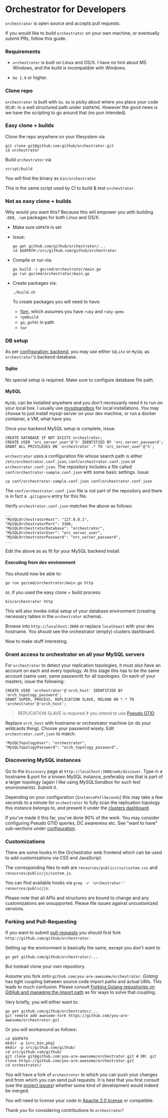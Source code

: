 # Orchestrator for Developers

`orchestrator` is open source and accepts pull requests.

If you would like to build `orchestrator` on your own machine, or eventually submit PRs, follow this guide.

### Requirements

- `orchestrator` is built on Linux and OS/X. I have no hint about MS Windows, and the build is incompatible with Windows.

- `Go 1.9` or higher.

### Clone repo

`orchestrator` is built with `Go`. `Go` is picky about where you place your code (tl;dr: in a well structured path under `$GOPATH`). However the good news is we have the scripting to go around that (no pun intended).

### Easy clone + builds

Clone the repo anywhere on your filesystem via

	git clone git@github.com:github/orchestrator.git
	cd orchestrator

Build `orchestrator` via

	script/build


You will find the binary as `bin/orchestrator`

This is the same script used by CI to build & test `orchestrator`.

### Not as easy clone + builds

Why would you want this? Because this will empower you with building `.DEB`, `.rpm` packages for both Linux and OS/X.

- Make sure `GOPATH` is set
- Issue:

	  go get github.com/github/orchestrator/...
	  cd $GOPATH:/src/github.com/github/orchestrator

- Compile or run via:

	  go build -i go/cmd/orchestrator/main.go
	  go run go/cmd/orchestrator/main.go

- Create packages via:

	  ./build.sh

	To create packages you will need to have:

	 - [fpm](https://github.com/jordansissel/fpm), which assumes you have `ruby` and `ruby-gems`
	 - `rpmbuild`
	 - `go`, `gofmt` in path
	 - `tar`

### DB setup

As per [configuration: backend](configuration-backend.md), you may use either `SQLite` or `MySQL` as `orchestrator`'s backend database.

#### Sqlite

No special setup is required. Make sure to configure database file path.

#### MySQL

`MySQL` can be installed anywhere and you don't necessarily need it to run on your local box. I usually use [mysqlsandbox](http://mysqlsandbox.net/) for local installations. You may choose to just install mysql-server on your dev machine, or run a docker container, a VM, what have you.

Once your backend MySQL setup is complete, issue:

    CREATE DATABASE IF NOT EXISTS orchestrator;
    CREATE USER 'orc_server_user'@'%' IDENTIFIED BY 'orc_server_password';
    GRANT ALL PRIVILEGES ON `orchestrator`.* TO 'orc_server_user'@'%';

`orchestrator` uses a configuration file whose search path is either `/etc/orchestrator.conf.json`,  `conf/orchestrator.conf.json` or `orchestrator.conf.json`.
The repository includes a file called `conf/orchestrator-sample.conf.json` with some basic settings. Issue:

	cp conf/orchestrator-sample.conf.json conf/orchestrator.conf.json

The `conf/orchestrator.conf.json` file is not part of the repository and there is in fact a `.gitignore` entry for this file.

Verify `orchestrator.conf.json` matches the above as follows:

    ...
    "MySQLOrchestratorHost": "127.0.0.1",
    "MySQLOrchestratorPort": 3306,
    "MySQLOrchestratorDatabase": "orchestrator",
    "MySQLOrchestratorUser": "orc_server_user",
    "MySQLOrchestratorPassword": "orc_server_password",
    ...

Edit the above as as fit for your MySQL backend install.

#### Executing from dev environment

You should now be able to:

	go run go/cmd/orchestrator/main.go http

or, if you used the easy clone + build process:

	bin/orchestrator http

This will also invoke initial setup of your database environment (creating necessary tables in the `orchestrator` schema).

Browse into `http://localhost:3000` or replace `localhoast` with your dev hostname. You should see the orchestrator (empty) clusters dashboard.

Now to make stuff interesting.

### Grant access to orchestrator on all your MySQL servers

For `orchestrator` to detect your replication topologies, it must also have an account on each and every topology. At this stage this has to be the
same account (same user, same password) for all topologies. On each of your masters, issue the following:

    CREATE USER 'orchestrator'@'orch_host' IDENTIFIED BY 'orch_topology_password';
    GRANT SUPER, PROCESS, REPLICATION SLAVE, RELOAD ON *.* TO 'orchestrator'@'orch_host';

> REPLICATION SLAVE is required if you intend to use [Pseudo GTID](#pseudo-gtid)

Replace `orch_host` with hostname or orchestrator machine (or do your wildcards thing). Choose your password wisely. Edit `orchestrator.conf.json` to match:

    "MySQLTopologyUser": "orchestrator",
    "MySQLTopologyPassword": "orch_topology_password",

### Discovering MySQL instances

Go to the `Discovery` page at `http://localhost:3000/web/discover`. Type in a hostname & port for a known MySQL instance, preferably one that is part of a larger topology (again I like using _MySQLSandbox_ for such test environments). Submit it.

Depending on your configuration (`InstancePollSeconds`) this may take a few seconds to a minute for
`orchestrator` to fully scan the replication topology this instance belongs to, and present it under the [clusters dashboard](http://localhost:3000/web/clusters/).

If you've made it this far, you've done 90% of the work. You may consider configuring Pseudo GTID queries, DC awareness etc. See
"want to have" sub-sections under [configuration](Orchestrator-Manual#configuration).

### Customizations

There are some hooks in the Orchestrator web frontend which can be used to add customizations via CSS and JavaScript.

The corresponding files to edit are `resources/public/css/custom.css` and `resources/public/js/custom.js`.

You can find available hooks via `grep -r 'orchestrator:' resources/public/js`.

Please note that all APIs and structures are bound to change and any customizations are unsupported. Please file issues against uncustomized versions.

### Forking and Pull-Requesting

If you want to submit [pull-requests](https://help.github.com/articles/using-pull-requests/) you should first fork `http://github.com/github/orchestrator`.

Setting up the environment is basically the same, except you don't want to

	go get github.com/github/orchestrator/...

But instead clone your own repository.

Assume you fork onto `github.com/you-are-awesome/orchestrator`. _Golang_ has tight coupling between source code import paths and actual URIs. This leads to much confusion. Please consult [Forking Golang repositories on GitHub and managing the import path](http://code.openark.org/blog/development/forking-golang-repositories-on-github-and-managing-the-import-path) as for ways to solve
that coupling.

Very briefly, you will either want to:

	go get github.com/github/orchestrator/...
	git remote add awesome-fork https://github.com/you-are-awesome/orchestrator.git

Or you will workaround as follows:

	cd $GOPATH
	mkdir -p {src,bin,pkg}
	mkdir -p src/github.com/github/
	cd src/github.com/github/
	git clone git@github.com:you-are-awesome/orchestrator.git # OR: git clone https://github.com/you-are-awesome/orchestrator.git
	cd orchestrator/


You will have a fork of `orchestrator` to which you can push your changes and from which you can send pull requests.
It is best that you first consult (use the [project issues](https://github.com/github/orchestrator/issues)) whether some kind of development would indeed be merged.

You will need to license your code in [Apache 2.0 license](http://www.apache.org/licenses/LICENSE-2.0) or compatible.

Thank you for considering contributions to `orchestrator`!
